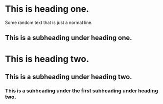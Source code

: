 # This is heading one.

Some random text that is just a normal line.

## This is a subheading under heading one.

# This is heading two.

## This is a subheading under heading two.

### This is a subheading under the first subheading under heading two.
